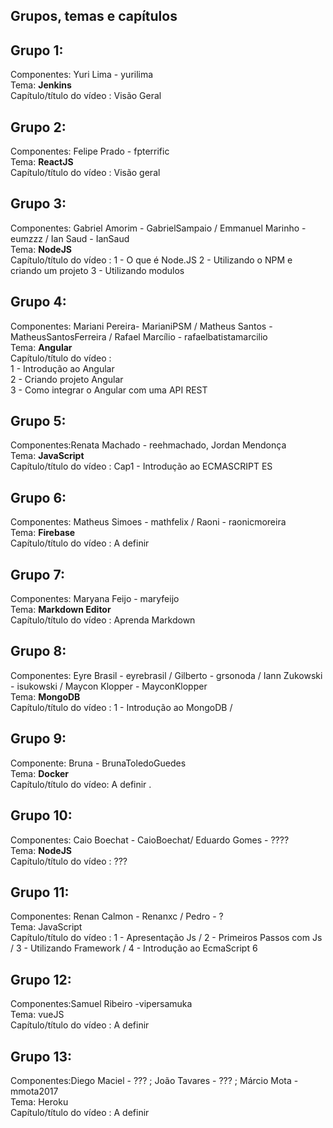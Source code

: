 Grupos, temas e capítulos
--------------------------
Grupo 1:   
---------  
Componentes: Yuri Lima - yurilima    
Tema: **Jenkins**  
Capítulo/título do vídeo : Visão Geral  

Grupo 2:   
---------  
Componentes: Felipe Prado - fpterrific  
Tema: **ReactJS**  
Capítulo/título do vídeo : Visão geral  

Grupo 3:   
---------  
Componentes: Gabriel Amorim - GabrielSampaio / Emmanuel Marinho - eumzzz / Ian Saud - IanSaud  
Tema: **NodeJS**  
Capítulo/título do vídeo :
1 - O que é Node.JS
2 - Utilizando o NPM e criando um projeto
3 - Utilizando modulos


Grupo 4:   
---------  
Componentes: Mariani Pereira- MarianiPSM / Matheus Santos - MatheusSantosFerreira / Rafael Marcílio - rafaelbatistamarcilio  
Tema: **Angular**  
Capítulo/título do vídeo :   
1 - Introdução ao Angular  
2 - Criando projeto Angular  
3 - Como integrar o Angular com uma API REST   

Grupo 5:   
---------  
Componentes:Renata Machado - reehmachado, Jordan Mendonça  
Tema: **JavaScript**  
Capítulo/título do vídeo : Cap1 - Introdução ao ECMASCRIPT ES  

Grupo 6:
---------  
Componentes: Matheus Simoes - mathfelix / Raoni - raonicmoreira  
Tema: **Firebase**  
Capítulo/título do vídeo : A definir  

Grupo 7:   
---------  
Componentes: Maryana Feijo - maryfeijo    
Tema: **Markdown Editor**  
Capítulo/título do vídeo : Aprenda Markdown

Grupo 8:   
---------  
Componentes: Eyre Brasil - eyrebrasil / Gilberto - grsonoda / Iann Zukowski - isukowski / Maycon Klopper - MayconKlopper    
Tema: **MongoDB**  
Capítulo/título do vídeo : 1 - Introdução ao MongoDB /

Grupo 9:
--------
Componente: Bruna - BrunaToledoGuedes  
Tema: **Docker**  
Capítulo/título do vídeo: A definir .  

Grupo 10:   
---------  
Componentes: Caio Boechat - CaioBoechat/ Eduardo Gomes - ????  
Tema: **NodeJS**  
Capítulo/título do vídeo : ???  

Grupo 11:  
--------  
Componentes: Renan Calmon - Renanxc / Pedro - ?  
Tema: JavaScript  
Capítulo/título do vídeo : 1 - Apresentação Js / 2 - Primeiros Passos com Js / 3 - Utilizando Framework / 4 - Introdução ao EcmaScript 6 

Grupo 12:  
--------  
Componentes:Samuel Ribeiro -vipersamuka    
Tema: vueJS    
Capítulo/título do vídeo : A definir

Grupo 13:  
--------  
Componentes:Diego Maciel - ??? ; João Tavares - ??? ; Márcio Mota - mmota2017      
Tema: Heroku     
Capítulo/título do vídeo : A definir

